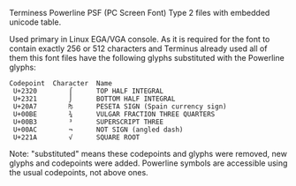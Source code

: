 Terminess Powerline PSF (PC Screen Font) Type 2 files with embedded
unicode table.

Used primary in Linux EGA/VGA console. As it is required for the font
to contain exactly 256 or 512 characters and Terminus already used all
of them this font files have the following glyphs substituted with the
Powerline glyphs:

    Codepoint  Character  Name
     U+2320        ⌠      TOP HALF INTEGRAL
     U+2321        ⌡      BOTTOM HALF INTEGRAL
     U+20A7        ₧      PESETA SIGN (Spain currency sign)
     U+00BE        ¾      VULGAR FRACTION THREE QUARTERS
     U+00B3        ³      SUPERSCRIPT THREE
     U+00AC        ¬      NOT SIGN (angled dash)
     U+221A        √      SQUARE ROOT

Note: "substituted" means these codepoints and glyphs were removed,
new glyphs and codepoints were added. Powerline symbols are accessible
using the usual codepoints, not above ones.